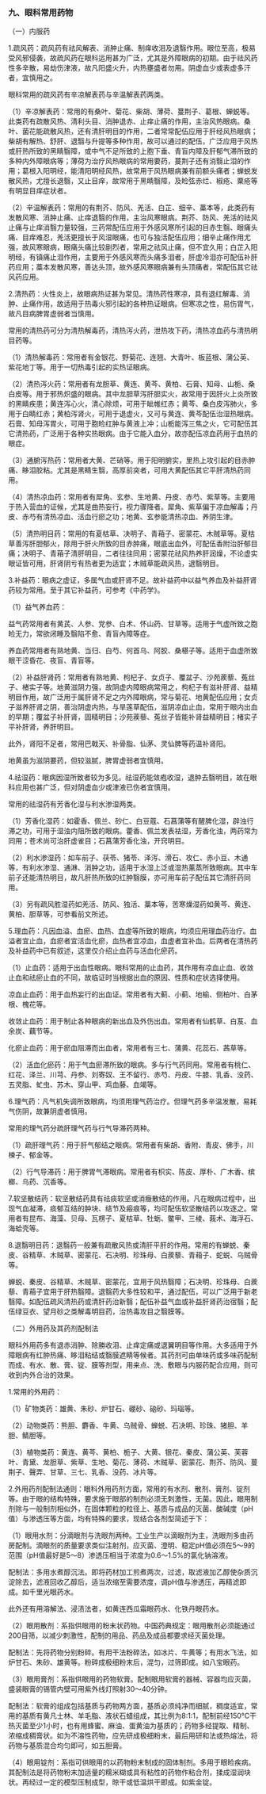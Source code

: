 ### 九、眼科常用药物

（一）内服药

1.疏风药：疏风药有祛风解表、消肿止痛、制痒收泪及退翳作用。眼位至高，极易受风邪侵袭，故疏风药在眼科运用甚为广泛，尤其是外障眼病的初期。由于祛风药性多辛散，易劫伤津液，故凡阳盛火升，内热壅盛者勿用。阴虚血少或表虚多汗者，宜慎用之。

眼科常用的疏风药有辛凉解表药与辛温解表药两类。

（1）辛凉解表药：常用的有桑叶、菊花、柴胡、薄荷、蔓荆子、葛根、蝉蜕等。此类药有疏散风热、清利头目、消肿退赤、止痒止痛的作用，主治风热眼病。桑叶、菌花能疏散风热，还有清肝明目的作用，二者常常配伍应用于肝经风热眼病；柴胡有解热、舒肝、退翳与升提等多种作用，故可以通过的配伍，广泛应用于风热或肝热所致的黑睛翳障，或中气不足所致的上胞下垂、青盲内障及肝郁气滞所致的多种内外障眼病等；薄荷为治疗风热眼病的常用要药，蔓荆子还有消翳止泪的作用；葛根入阳明经，能清阳明经风热，故常用于风热眼病兼有前额头痛者；蝉蜕发散风热，尤擅长退翳，又止目痒，故常用于黑睛翳障，及睑弦赤烂、椒疮、粟疮等有明显目痒症状者。

（2）辛温解表药：常用的有荆芥、防风、羌活、白芷、细辛、藁本等，此类药有发散风寒、消肿止痛、止痒退翳的作用，主治风寒眼病。荆芥、防风、羌活的祛风止痛与止痒消翳力量较强，三药常配伍应用于外感风寒所引起的目赤生翳、眼痛头痛、目痒难忍，羌活更擅长于风湿眼痛，也可与独活配伍应用；细辛止痛作用尤强，故风寒眼病，眼痛头痛比较剧烈者，常用之祛风止痛，但不宜久用；白芷入阳明经，有镇痛止泪作用，主要用于外感风寒而头痛多泪者，肝虚冷泪亦可配伍补肝药应用；藁本发散风寒，善达头顶，故外感风寒眼病兼有头顶痛者，常配伍其它祛风药应用。

2.清热药：火性炎上，故眼病热证甚为常见。清热药性寒凉，具有退红解毒、消肿、止痛作用，故适用于热毒火邪引起的各种热证眼病。但寒凉之性，易伤胃气，故凡目病脾胃虚弱者当慎用。

常用的清热药可分为清热解毒药，清热泻火药，泄热攻下药，清热凉血药与清热明目药等。

（1）清热解毒药：常用者有金银花、野菊花、连翘、大青叶、板蓝根、蒲公英、紫花地丁等。用于一切热毒引起的实热证眼病。

（2）清热泻火药：常用者有龙胆草、黄连、黄芩、黄柏、石膏、知母、山栀、桑白皮等。用于邪热炽盛的眼病。其中龙胆草泻肝胆实火，故常用于因肝火上炎所致的黑睛疾患；黄连泻心火，清心除烦，可用于眦帷红赤；黄芩、桑白皮泻肺火，多用于白睛红赤；黄柏泻肾火，可用于退虚火，又可与黄连、黄芩配伍治湿热眼病。石膏、知母泻胃火，可用于胞睑红肿与黄液上冲；山栀能泻三焦之火，它可配伍其它清热药，广泛用于各种实热眼病。由于它能入血分，故亦配伍凉血药用于血热的眼症。

（3）通腑泻热药：常用者大黄、芒硝等。用于阳明腑实，里热上攻引起的目赤肿痛、眵泪胶粘。尤其是黑睛生翳，高厚前突者，可用大黄配伍其它平肝清热药同用。

（4）清热凉血药：常用者有犀角、玄参、生地黄、丹皮、赤芍、紫草等。主要用于热入营血的证候，尤其是曲热妄行，视力骤降者。犀角、紫草偏于凉血解毒；丹皮、赤芍有清热凉血、活血行瘀之功；地黄、玄参能清热凉血、养阴生津。

（5）清热明目药：常用的有夏枯草、决明子、青葙子、密蒙花、木贼草等。夏枯草善泻肝胆郁火，除用于肝火所致的目赤肿痛，眼底出血外，可配伍香附治肝郁目痛；决明子、青葙子清肝明目，二者往往同用；密蒙花祛风热养肝润燥，不论虚实眼证皆可用，肝肾阴亏有热者更为适宜；木贼草能疏风热，退翳明目。

3.补益药：眼病之虚证，多属气血或肝肾不足。故补益药中以益气养血及补益肝肾药较为常用。至于其它补益药，可参考《中药学》。

（1）益气养血药：

益气药常用者有黄芪、人参、党参、白术、怀山药、甘草等。适用于气虚所致之胞睑无力，常欲闭睡及翳陷不愈、青盲內障等症。

养血药常用者有熟地黄、当归、白芍、何首乌、阿胶、桑椹子等。适用于血虚所致眼干涩昏花、夜盲、青盲等。

（2）补益肝肾药：常用者有熟地黄、枸杞子、女贞子、覆盆子、沙苑蒺藜、菟丝子、楮实子等。地黄滋阴力强，故阴虚内障眼病常用之，枸杞子有滋补肝肾、益精明目作用，故广泛用于属肝肾不足之内外障眼病，常与菊花、地黄配伍应用；女贞子滋养肝肾之阴，善治阴虚内热，与旱莲草配伍，滋阴凉血止血，常用于眼内出血的早期；覆盆子补肝肾，固精明目；沙苑蒺藜、菟丝子皆能补肾益精明目；楮实子平补肝肾，养肝明目。

此外，肾阳不足者，常用巴戟天、补骨脂、仙茅、灵仙脾等药温补肾阳。

地黄虽为滋阴要药，但较滋腻，脾胃虚弱者宜慎用。

4.祛湿药：眼病因湿所致者较为多见。祛湿药能敛疱收湿，退肿去翳明目，故在眼科应用也甚广泛，但对阴虚血少或津液已伤者宜慎用。

常用的祛湿药有芳香化湿与利水渗湿两类。

（1）芳香化湿药：如霍香、佩兰、砂仁、白豆蔻、石菖蒲等有醒脾化湿，辟浊行滞之功，可用于湿浊内阻所致的眼病。藿香、佩兰发表袪湿，芳香化浊，两药常为同用；苍术尚可治肝虚雀目；石菖蒲芳香化浊，开窍明目。

（2）利水渗湿药：如车前子、茯苓、猪苓、泽泻、滑石、攻仁、赤小豆、木通等，有利水渗湿、通淋、消肿之功，适用于水湿上泛或湿热薰蒸所致眼病。其中车前子还能清热明目，故凡肝热所致的红肿翳膜，亦可用车前子配伍其它清肝药同用。

（3）另有疏风胜湿药如羌活、防风、独活、藁本等，苦寒燥湿药如黄芩、黄连、黄柏、胆草等，可参看前文所述。

5.理血药：凡因血溢、血瘀、血热、血虚等所致的眼病，均须应用理血药治疗。血溢者宜止血，血瘀者宜活血化瘀，血热者宜凉血，血虚者宜补血。后两者在清热药及补益药中已有叙述，这里仅介绍止血药与活血化瘀药。

（1）止血药：适用于出血性眼病。眼科常用的止血药，其作用有凉血止血、收敛止血和祛瘀止血的不同，故临证时当根据出血的原因、性质和症状选择使用。

凉血止血药：用于血热妄行的出血证。常用者有大蓟、小蓟、地榆、侧柏叶、白茅根、槐花等。

收敛止血药：用于制止各种眼病的新出血及外伤出血。常用者有仙鹤草、白芨、血余炭、藕节等。

化瘀止血药：用于瘀血阻滞而出血者，常用者有三七、蒲黄、花蕊石、茜草等。

（2）活血化瘀药：用于气血瘀滞所致的眼病。多与行气药同用。常用者有桃仁、红花、泽兰、川芎、丹参、刘寄奴、王不留行、赤芍、丹皮、牛膝、乳香、没药、五灵脂、虻虫、苏木、穿山甲、鸡血藤、血竭等。

6.理气药：凡气机失调所致眼病，均须用理气药治疗。但理气药多辛温发散，易耗气伤阴，故兼阴虚者慎用。

常用的理气药分疏肝理气药与行气导滞药两种。

（1）疏肝理气药：用于肝气郁结之眼病。常用者有柴胡、香附、青皮、佛手，川楝子、郁金等。

（2）行气导滞药：用于脾胃气滞眼病。常用者有枳实、陈皮、厚朴、广木香、槟榔、乌药、沉香等。

7.软坚散结药：软坚散结药具有祛痰软坚或消癥散结的作用。凡在眼病过程中，出现气血凝滞，痰郁互结的肿块、结节及瘢痕等，均可配伍软坚散结药以攻逐之。常用者有昆布、海藻、贝母、瓦楞子、夏枯草、牡蛎、鳖甲、三棱、莪术、海浮石、海蛤壳等。

8.退翳明目药：退翳药一般兼有疏散风热或清肝平肝的作用。常用的有蝉蜕、秦皮、谷精草、木贼草、密蒙花、石决明、珍珠母、白蒺藜、青葙子、蛇蜕、乌贼骨等。

蝉蜕、秦皮、谷精草、木贼草、密蒙花，宜用于风热翳障；石决明、珍珠母、白蒺藜、青葙子宜用于肝热翳障。退翳药大多性较和平，通过配伍，可以广泛用于新老翳障。如配伍疏风清热药或清肝药治新翳；配伍补益气血或补益肝肾药治宿翳；配伍绿豆衣、望月砂之类解毒明目药，治热毒攻目之翳膜等。

（二）外用药及其药剂配制法

眼科外用药多有退赤消肿、除勝收泪、止痒定痛或退翼明目等作用。大多适用于外障眼病有红肿热痛、眵泪粘结或翳膜遮睛等候者。其药剂可由单味药或多味药配制而成、有水、散、膏、锭、膜等剂型，用来点、洗、敷眼与内服药配合应用，则可收到内外合治的效果。

1.常用的外用药：

（1）矿物类药：雄黄、朱砂、炉甘石、硼砂、硇砂、玛瑙等。

（2）动物类药：熊胆、麝香、牛黄、乌贼骨、蝉蜕、石决明、珍珠、猪胆、羊胆、鲭胆等。

（3）植物类药：黄连、黄芩、黄柏、栀子、大黄、银花、秦皮、蒲公英、芙蓉叶、青黛、龙胆草、紫草、生地、菊花、薄荷、木贼草、密蒙花、荆芥、防风、蔓荆子、聲弄、甘草、三七、乳香、没药、冰片等。

2.外用药剂配制法通则：眼科外用药剂方面，常用的有水剂、散剂、膏剂、锭剂等。由于眼的结构特殊，要求施于眼部的制剂必须无刺激性，无菌。因此，眼用制剂除与一般制剂相似外，在固体颗粒的粒径上、基质与成品的灭菌、酸碱度（pH值）与渗透压等方面，均有特殊的要求，现结合各剂型简述于下：

（1）眼用水剂：分滴眼剂与洗眼剂两种。工业生产以滴眼剂为主，洗眼剂多由药房配制。滴眼剂的质量要求类似注射剂，应灭菌、澄明、稳定pH值必须在5〜9的范围（pH值最好是5〜8）渗透压相当于浓度为0.6〜1.5%的氯化钠溶液。

配制法：多用水煮醇沉法。即将药材加工煎煮两次，过滤，取滤液加乙醇使杂质沉淀除去，滤液回收乙醇后，适当浓缩至需要浓度，调pH值与渗透压，再精滤即成。如千里光眼药水。

此外还有用溶解法、浸渍法者，如黄连西瓜霜眼药水、化铁丹眼药水。

（2）眼用散剂：系指供眼用的粉末状药物。中国药典规定：眼用散剂必须能通过200目筛，以减少刺激性，配制的用品、药品及成品都要求经灭菌处理。

配制法：先将药物分别粉碎。有用干法粉碎法，如冰片、牛黄等；有用水飞法，如炉甘石、朱砂、雄黄等。粉碎成极细粉末后，混匀，过筛即成。如八宝眼药。

（3）眼用膏剂：系指供眼用的药物软膏。配制眼用软膏的器械、容器均应灭菌，盛装眼膏的锡管内壁可用紫外线灯照射30〜40分钟。

配制法：软膏的组成包括基质与药物两方面，基质必须纯净而细腻，稠度适宜，常用的基质有黄凡士林、羊毛脂、液状石蜡组成，其比例为8:1:1，配制前经150℃干热灭菌至少1小时，也有用蜂蜜、麻油、蛋黄油为基质的；药物多经提取、精制、浓缩成稠膏状。如为不溶性药物，应先研成极细粉末，最后用研和法或热熔法，将药物与基质混合均匀即可，如五胆膏。

（4）眼用锭剂：系指可供眼用的以药物粉末制成的固体制剂。多用于眼睑疾病。其配制法是将药物粉末加适量的糯米糊或具有粘性的药物作粘合剂，揉成湿润块状。再经过一定的模型压制成型，晾干或低温烘干即成。如紫金锭。